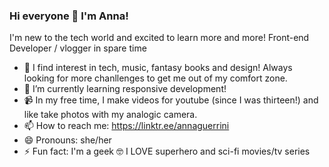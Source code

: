 ### Hi everyone 👋 I'm Anna! 
I'm new to the tech world and excited to learn more and more! Front-end Developer / vlogger in spare time

- 🔭 I find interest in tech, music, fantasy books and design! Always looking for more chanllenges to get me out of my comfort zone.
- 🌱 I’m currently learning responsive development!
- 📹 In my free time, I make videos for youtube (since I was thirteen!) and like take photos with my analogic camera.
- 📫 How to reach me: https://linktr.ee/annaguerrini
- 😄 Pronouns: she/her
- ⚡ Fun fact: I'm a geek 🤓 I LOVE superhero and sci-fi movies/tv series
